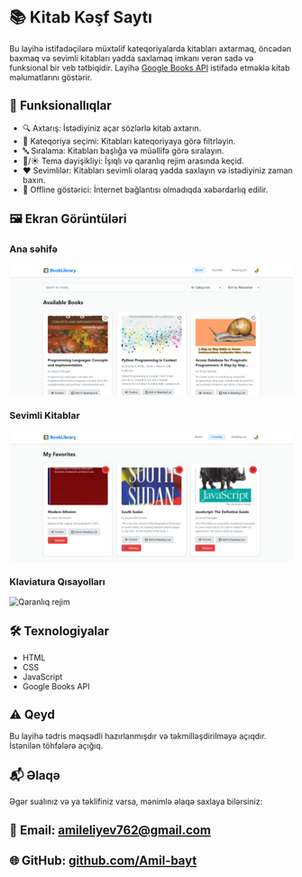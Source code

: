# 📚 Kitab Kəşf Saytı

Bu layihə istifadəçilərə müxtəlif kateqoriyalarda kitabları axtarmaq, öncədən baxmaq və sevimli kitabları yadda saxlamaq imkanı verən sadə və funksional bir veb tətbiqidir. Layihə [Google Books API](https://developers.google.com/books) istifadə etməklə kitab məlumatlarını göstərir.

## 🚀 Funksionallıqlar

- 🔍 Axtarış: İstədiyiniz açar sözlərlə kitab axtarın.
- 📂 Kateqoriya seçimi: Kitabları kateqoriyaya görə filtrləyin.
- 🔤 Sıralama: Kitabları başlığa və müəllifə görə sıralayın.
- 🌙/☀️ Tema dəyişikliyi: İşıqlı və qaranlıq rejim arasında keçid.
- ❤️ Sevimlilər: Kitabları sevimli olaraq yadda saxlayın və istədiyiniz zaman baxın.
- 📶 Offline göstərici: İnternet bağlantısı olmadıqda xəbərdarlıq edilir.

## 🖼️ Ekran Görüntüləri

### Ana səhifə
![Ana səhifə](https://github.com/Amil-bayt/Final/blob/main/BookBrowse/images/image.png)

### Sevimli Kitablar
![Sevimlilər](https://github.com/Amil-bayt/Final/blob/main/BookBrowse/images/favorites.jpg)

### Klaviatura Qısayolları
![Qaranlıq rejim](screenshots/dark-theme.png)

## 🛠️ Texnologiyalar

- HTML
- CSS
- JavaScript
- Google Books API

## ⚠️ Qeyd
Bu layihə tədris məqsədli hazırlanmışdır və təkmilləşdirilməyə açıqdır. İstənilən töhfələrə açığıq.

## 📬 Əlaqə
Əgər sualınız və ya təklifiniz varsa, mənimlə əlaqə saxlaya bilərsiniz:

## 💌 Email: amileliyev762@gmail.com

## 🌐 GitHub: [github.com/Amil-bayt](https://github.com/Amil-bayt)
